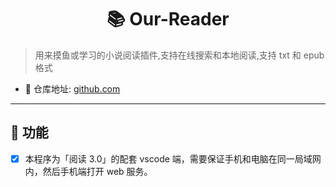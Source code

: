 <h1 align="center">📚 Our-Reader</h1>

<!-- [![Version](https://vsmarketplacebadge.apphb.com/version-short/aooiu.z-reader.svg)](https://marketplace.visualstudio.com/items?itemName=aooiu.z-reader) [![Rating](https://vsmarketplacebadge.apphb.com/rating-short/aooiu.z-reader.svg)](https://marketplace.visualstudio.com/items?itemName=aooiu.z-reader) [![Installs](https://vsmarketplacebadge.apphb.com/installs-short/aooiu.z-reader.svg)](https://marketplace.visualstudio.com/items?itemName=aooiu.z-reader) ![stars](https://img.shields.io/github/stars/aooiuu/z-reader) ![forks](https://img.shields.io/github/forks/aooiuu/z-reader) ![release](https://img.shields.io/github/release/aooiuu/z-reader) ![issues](https://img.shields.io/github/issues/aooiuu/z-reader) -->

> 用来摸鱼或学习的小说阅读插件,支持在线搜索和本地阅读,支持 txt 和 epub 格式

- 📕 仓库地址: [github.com](https://github.com/tiaopider/OurReader)
  <!-- - 📗 插件地址: [marketplace.visualstudio.com](https://marketplace.visualstudio.com/items?itemName=aooiu.z-reader) -->
  <!-- - 📘 更新日志: [CHANGELOG](https://github.com/aooiuu/z-reader/blob/dev/CHANGELOG.md) -->
  <!-- - 📙 插件不断完善, 欢迎提交 [issues](https://github.com/aooiuu/z-reader/issues)、[pr](https://github.com/aooiuu/z-reader/pulls)、[star](https://github.com/aooiuu/z-reader) -->

---

## 🎉 功能

- [x] 本程序为「阅读 3.0」的配套 vscode 端，需要保证手机和电脑在同一局域网内，然后手机端打开 web 服务。

<!-- ---

## 🎈 预览

![1](https://user-images.githubusercontent.com/28108111/68991070-72f48c00-0895-11ea-92f0-c57e8764c700.png)

![2](https://user-images.githubusercontent.com/28108111/68991071-7556e600-0895-11ea-96ca-f8e6cbaffb1c.gif)

![3](https://user-images.githubusercontent.com/28108111/68991073-7851d680-0895-11ea-975a-52aa9875aeed.gif)

---

## 🚀 升级指南

由于小说目录默认储存在插件目录，所以升级后会不同步旧版本的小说。

同步旧版本小说步骤：

1. `F1` 运行 `z-reader:打开本地文件目录`
2. 找到 `**\.vscode-insiders\extensions` 目录下 `aooiu.z-reader-${版本号}\book`
3. 复制对应版本的文件到当前版本的小说目录里面

v1.0.1 新增设置项 `本地小说目录`, 指定小说目录用于避免升级导致的需要手动同步问题 -->
